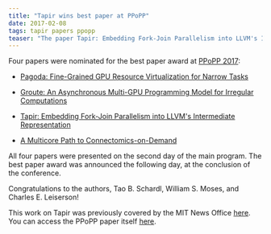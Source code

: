 ```yaml
---
title: "Tapir wins best paper at PPoPP"
date: 2017-02-08
tags: tapir papers ppopp
teaser: "The paper Tapir: Embedding Fork-Join Parallelism into LLVM's Intermediate Representation wins best paper at PPoPP '17!"
---
```


Four papers were nominated for the best paper award at
[PPoPP 2017](https://ppopp17.sigplan.org/home):

- [Pagoda: Fine-Grained GPU Resource Virtualization for Narrow
Tasks](https://doi.org/10.1145/3018743.3018754)

- [Groute: An Asynchronous Multi-GPU Programming Model for Irregular
Computations](https://doi.org/10.1145/3018743.3018756)

- [Tapir: Embedding Fork-Join Parallelism into LLVM's Intermediate
  Representation](https://doi.org/10.1145/3018743.3018758)

- [A Multicore Path to
Connectomics-on-Demand](https://doi.org/10.1145/3018743.3018766)

All four papers were presented on the second day of the main program.
The best paper award was announced the following day, at the
conclusion of the conference.

Congratulations to the authors, Tao B. Schardl, William S. Moses, and
Charles E. Leiserson!

This work on Tapir was previously covered by the MIT News Office
[here](http://news.mit.edu/2017/optimizing-code-compiler-parallel-programs-0130).
You can access the PPoPP paper itself
[here](https://doi.org/10.1145/3018743.3018758).

